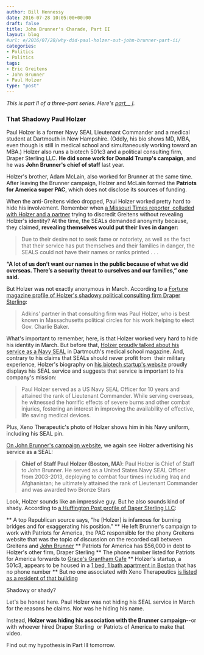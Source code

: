 ```yaml
---
author: Bill Hennessy
date: 2016-07-28 10:05:00+00:00
draft: false
title: John Brunner's Charade, Part II
layout: blog
#url: e/2016/07/28/why-did-paul-holzer-out-john-brunner-part-ii/
categories:
- Politics
- Politics
tags:
- Eric Greitens
- John Brunner
- Paul Holzer
type: "post"
---
```


_This is part II of a three-part series. Here's [part](https://hennessysview.com/?p=20091)__[ I](https://hennessysview.com/?p=20091&preview=true)._



### That Shadowy Paul Holzer



Paul Holzer is a former Navy SEAL Lieutenant Commander and a medical student at Dartmouth in New Hampshire. (Oddly, his bio shows MD, MBA, even though is still in medical school and simultaneously working toward an MBA.) Holzer also runs a biotech 501c3 and a political consulting firm, Draper Sterling LLC. **He did some work for Donald Trump's campaign**, and he was **John Brunner's chief of staff** last year.

Holzer's brother, Adam McLain, also worked for Brunner at the same time. After leaving the Brunner campaign, Holzer and McLain formed the **Patriots for America super PAC**, which does not disclose its sources of funding.

When the anti-Greitens video dropped, Paul Holzer worked pretty hard to hide his involvement. Remember when [a Missouri Times reporter  colluded with Holzer and a partner](https://web.archive.org/web/20160417001336/https://themissouritimes.com/27600/navy-seals-claim-credit-for-video-critical-of-greitens/) trying to discredit Greitens without revealing Holzer's identity? At the time, the SEALs demanded anonymity because, they claimed, **revealing themselves would put their lives in danger:**



> Due to their desire not to seek fame or notoriety, as well as the fact that their service has put themselves and their families in danger, the SEALS could not have their names or ranks printed . . .

**“A lot of us don’t want our names in the public because of what we did overseas. There’s a security threat to ourselves and our families,” one said.**



But Holzer was not exactly anonymous in March. According to a [Fortune magazine profile of Holzer's shadowy political consulting firm Draper Sterling](https://fortune.com/2016/06/21/trump-mad-men/):



> Adkins’ partner in that consulting firm was Paul Holzer, who is best known in Massachusetts political circles for his work helping to elect Gov. Charlie Baker.



What's important to remember, here, is that Holzer worked very hard to hide his identity in March. But before that, [Holzer proudly talked about his service as a Navy SEAL](https://geiselmed.dartmouth.edu/news/2015/paul-holzer-a-long-winding-road-to-medicine/) in Dartmouth's medical school magazine. And, contrary to his claims that SEALs should never profit from  their military experience, Holzer's biography on [his biotech startup's website](https://xenotherapeutics.org/our-team/) proudly displays his SEAL service and suggests that service is important to his company's mission:



> Paul Holzer served as a US Navy SEAL Officer for 10 years and attained the rank of Lieutenant Commander. While serving overseas, he witnessed the horrific effects of severe burns and other combat injuries, fostering an interest in improving the availability of effective, life saving medical devices.



Plus, Xeno Therapeutic's photo of Holzer shows him in his Navy uniform, including his SEAL pin.

[On John Brunner's campaign website](https://themissouritimes.com/19647/missourians-for-john-brunner-announces-formation-of-campaign-team/), we again see Holzer advertising his service as a SEAL:



> **Chief of Staff Paul Holzer (Boston, MA)**: Paul Holzer is Chief of Staff to John Brunner. He served as a United States Navy SEAL Officer from 2003-2013, deploying to combat four times including Iraq and Afghanistan; he ultimately attained the rank of Lieutenant Commander and was awarded two Bronze Stars



Look, Holzer sounds like an impressive guy. But he also sounds kind of shady. According to [a Huffington Post profile of Daper Sterling LLC](https://www.huffingtonpost.com/entry/donald-trump-sterling_us_5769630be4b099a77b6e548f):




** A top Republican source says, "he [Holzer] is infamous for burning bridges and for exaggerating his position."
** He left Brunner's campaign to work with Patriots for America, the PAC responsible for the phony Greitens website that was the topic of discussion on the recorded call between Greitens and [John Brunner](https://hennessysview.com/2015/11/24/john-the-weasel-brunner/)
** Patriots for America has $56,000 in debt to Holzer's other firm, Draper Sterling
** The phone number listed for Patriots for America forwards to [Grace's Grantham Cafe](https://gracesnh.com/)
** Holzer's startup, a 501c3, appears to be housed in a [1 bed, 1 bath apartment in Boston](https://www.zillow.com/homedetails/164-Prince-St-Boston-MA-02113/59179445_zpid/) that has no phone number
** But no one associated with Xeno Therapeutics [is listed as a resident of that building](https://hauziz.com/location/5653258f86856380f6acb4cb)


Shadowy or shady?

Let's be honest here. Paul Holzer was not hiding his SEAL service in March for the reasons he claims. Nor was he hiding his name.

Instead, **Holzer was hiding his association with the Brunner campaign**--or with whoever hired Draper Sterling  or Patriots of America to make that video.

Find out my hypothesis in Part III tomorrow.



### 
